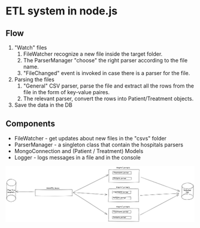 # ETL system in node.js

## Flow
1. "Watch" files
   1. FileWatcher recognize a new file inside the target folder.
   2. The ParserManager "choose" the right parser according to the file name.
   3. "FileChanged" event is invoked in case there is a parser for the file.
2. Parsing the files
   1. "General" CSV parser, parse the file and extract all the rows from the file in the form of key-value paires. 
   2. The relevant parser, convert the rows into Patient/Treatment objects.
3. Save the data in the DB

## Components
- FileWatcher - get updates about new files in the "csvs" folder
- ParserManager - a singleton class that contain the hospitals parsers
- MongoConnection and (Patient / Treatment) Models
- Logger - logs messages in a file and in the console

![Architecture Sketch](docs/draw.png)
